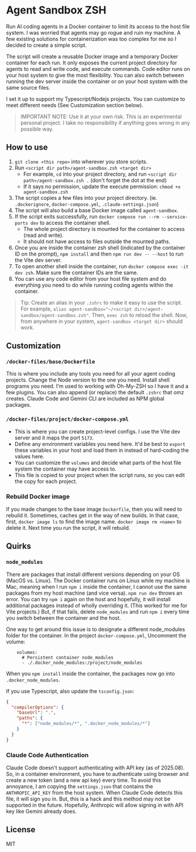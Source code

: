 # Agent Sandbox ZSH

Run AI coding agents in a Docker container to limit its access to the host file system. I was worried that agents may go rogue and ruin my machine. A few existing solutions for containerization was too complex for me so I decided to create a simple script.

The script will create a reusable Docker image and a temporary Docker container for each run. It only exposes the current project directory for agents to read and write code, and execute commands. Code editor runs on your host system to give the most flexibility. You can also switch between running the dev server inside the container or on your host system with the same source files.

I set it up to support my Typescript/Nodejs projects. You can customize to meet different needs (See Customization section below).

> IMPORTANT NOTE: Use it at your own risk. This is an experimental personal project. I take no responsibility if anything goes wrong in any possible way.

## How to use

1. `git clone <this repo>` into wherever you store scripts.
1. Run `<script dir path>/agent-sandbox.zsh <target dir>`
   - For example, `cd` into your project directory, and run `<script dir path>/agent-sandbox.zsh .` (don't forget the dot at the end)
   - If it says no permission, update the execute permission: `chmod +x agent-sandbox.zsh`
1. The script copies a few files into your project directory. (ie. `.dockerignore`, `docker-compose.yml`, `.claude-settings.json`)
1. The script will also build a base Docker image called `agent-sandbox`.
1. If the script exits successfully, run `docker compose run --rm --service-ports dev` to access the container shell.
   - The whole project directory is mounted for the container to access (read and write).
   - It should not have access to files outside the mounted paths.
1. Once you are inside the container zsh shell (indicated by the container ID on the prompt), `npm install` and then `npm run dev -- --host` to run the Vite dev server.
1. To open another shell inside the container, run `docker compose exec -it dev zsh`. Make sure the container IDs are the same.
1. You can use any code editor from your host file system and do everything you need to do while running coding agents within the container.

> Tip: Create an alias in your `.zshrc` to make it easy to use the script. For example, `alias agent-sandbox="~/<script dir>/agent-sandbox/agent-sandbox.zsh"`. Then, `exec zsh` to reload the shell. Now, from anywhere in your system, `agent-sandbox <target dir>` should work.

## Customization

### `/docker-files/base/Dockerfile`

This is where you include any tools you need for all your agent coding projects. Change the Node version to the one you need. Install shell programs you need. I'm used to working with Oh-My-ZSH so I have it and a few plugins. You can also append (or replace) the default `.zshrc` that omz creates. Claude Code and Gemini CLI are included as NPM global packages.

### `/docker-files/project/docker-compose.yml`

- This is where you can create project-level configs. I use the Vite dev server and it maps the port `5173`.
- Define any environment variables you need here. It'd be best to `export` these variables in your host and load them in instead of hard-coding the values here.
- You can customize the `volumes` and decide what parts of the host file system the container may have access to.
- This file is copied to your project when the script runs, so you can edit the copy for each project.

### Rebuild Docker image

If you made changes to the base image `Dockerfile`, then you will need to rebuild it. Sometimes, caches get in the way of new builds. In that case, first, `docker image ls` to find the image name. `docker image rm <name>` to delete it. Next time you run the script, it will rebuild.

## Quirks

### `node_modules`

There are packages that install different versions depending on your OS (MacOS vs. Linux). The Docker container runs on Linux while my machine is Mac, meaning when I run `npm i` inside the container, I cannot use the same packages from my host machine (and vice versa). `npm run dev` throws an error. You can try `npm i` again on the host and hopefully, it will install additional packages instead of wholly overriding it. (This worked for me for Vite projects.) But, if that fails, delete `node_modules` and run `npm i` every time you switch between the container and the host.

One way to get around this issue is to designate a different node_modules folder for the container. In the project `docker-compose.yml`, Uncomment the volume:

```
    volumes:
      # Persistent container node_modules
      - ./.docker_node_modules:/project/node_modules
```

When you `npm install` inside the container, the packages now go into `.docker_node_modules`.

If you use Typescript, also update the `tsconfig.json`:

```json
{
  "compilerOptions": {
    "baseUrl": ".",
    "paths": {
      "*": ["node_modules/*", ".docker_node_modules/*"]
    }
  }
}
```

### Claude Code Authentication

Claude Code doesn't support authenticating with API key (as of 2025.08). So, in a container environment, you have to authenticate using browser and create a new token (and a new api key) every time. To avoid this annoyance, I am copying the `settings.json` that contains the `ANTHROPIC_API_KEY` from the host system. When Claude Code detects this file, it will sign you in. But, this is a hack and this method may not be supported in the future. Hopefully, Anthropic will allow signing in with API key like Gemini already does.

## License

MIT

